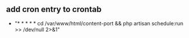 ## add cron entry to crontab
- "* * * * * cd /var/www/html/content-port && php artisan schedule:run >> /dev/null 2>&1"